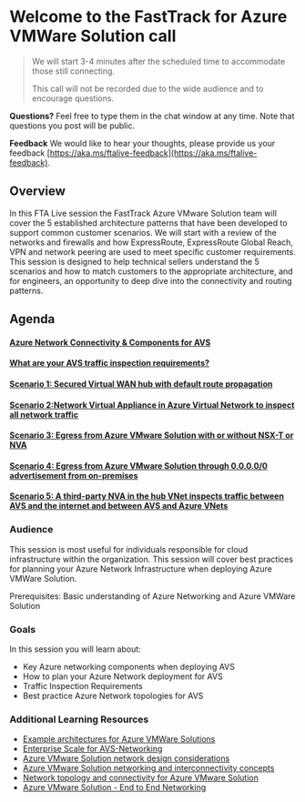 # Welcome to the FastTrack for Azure VMWare Solution call
> We will start 3-4 minutes after the scheduled time to accommodate those still connecting.
> 
> This call will not be recorded due to the wide audience and to encourage questions.

**Questions?** Feel free to type them in the chat window at any time. Note that questions you post will be public. 

**Feedback** We would like to hear your thoughts, please provide us your feedback [https://aka.ms/ftalive-feedback](https://aka.ms/ftalive-feedback).

## Overview

In this FTA Live session the FastTrack Azure VMware Solution team will cover the 5 established architecture patterns that have been developed to support common customer scenarios. We will start with a review of the networks and firewalls and how ExpressRoute, ExpressRoute Global Reach, VPN and network peering are used to meet specific customer requirements. This session is designed to help technical sellers understand the 5 scenarios and how to match customers to the appropriate architecture, and for engineers, an opportunity to deep dive into the connectivity and routing patterns.

## Agenda

#### [Azure Network Connectivity & Components for AVS](https://github.com/jasonamedina/FTALive-Sessions/blob/main/content/avs/Azure%20Network%20Connectivity%20Components%20for%20AVS.md)

#### [What are your AVS traffic inspection requirements?](https://github.com/jasonamedina/FTALive-Sessions/blob/main/content/avs/Traffic%20Inspection%20Requirements.md)

#### [Scenario 1: Secured Virtual WAN hub with default route propagation](https://github.com/jasonamedina/FTALive-Sessions/blob/main/content/avs/Scenario%201.md)

#### [Scenario 2:Network Virtual Appliance in Azure Virtual Network to inspect all network traffic](https://github.com/jasonamedina/FTALive-Sessions/blob/main/content/avs/Scenario%202.md)

#### [Scenario 3: Egress from Azure VMware Solution with or without NSX-T or NVA](https://github.com/jasonamedina/FTALive-Sessions/blob/main/content/avs/Scenario%203.md)

#### [Scenario 4: Egress from Azure VMware Solution through 0.0.0.0/0 advertisement from on-premises](https://github.com/jasonamedina/FTALive-Sessions/blob/main/content/avs/Scenario%204.md)

#### [Scenario 5: A third-party NVA in the hub VNet inspects traffic between AVS and the internet and between AVS and Azure VNets](https://github.com/jasonamedina/FTALive-Sessions/blob/main/content/avs/Scenario%205.md)

### Audience

This session is most useful for individuals responsible for cloud infrastructure within the organization. This session will cover best practices for planning your Azure Network Infrastructure when deploying Azure VMWare Solution. 

Prerequisites: Basic understanding of Azure Networking and Azure VMWare Solution

### Goals

In this session you will learn about:

- Key Azure networking components when deploying AVS
- How to plan your Azure Network deployment for AVS
- Traffic Inspection Requirements
- Best practice Azure Network topologies for AVS

### Additional Learning Resources

* [Example architectures for Azure VMWare Solutions](https://learn.microsoft.com/en-us/azure/cloud-adoption-framework/scenarios/azure-vmware/example-architectures)
* [Enterprise Scale for AVS-Networking](https://github.com/Azure/Enterprise-Scale-for-AVS/tree/main/BrownField/Networking)
* [Azure VMware Solution network design considerations](https://learn.microsoft.com/en-us/azure/azure-vmware/concepts-network-design-considerations)
* [Azure VMware Solution networking and interconnectivity concepts](https://learn.microsoft.com/en-us/azure/azure-vmware/concepts-networking) 
* [Network topology and connectivity for Azure VMware Solution](https://learn.microsoft.com/en-us/azure/cloud-adoption-framework/scenarios/azure-vmware/eslz-network-topology-connectivity) 
* [Azure VMware Solution - End to End Networking](https://www.youtube.com/watch?v=6_LYsYicacs) 


